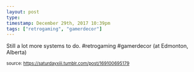 ```yaml
---
layout: post
type: 
timestamp: December 29th, 2017 10:39pm
tags: ["retrogaming", "gamerdecor"]
---
```

<a href="https://www.instagram.com/p/BdUKGd2HGCi/ "></a>

Still a lot more systems to do. #retrogaming #gamerdecor  (at Edmonton, Alberta)
 
  
<small>source: https://saturdayxiii.tumblr.com/post/169100695179</small>